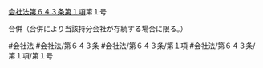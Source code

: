 [会社法第６４３条第１項](会社法＿＿＿＿第６４３条第１項)第１号

合併（合併により当該持分会社が存続する場合に限る。）


#会社法
#会社法/第６４３条
#会社法/第６４３条/第１項
#会社法/第６４３条/第１項/第１号

